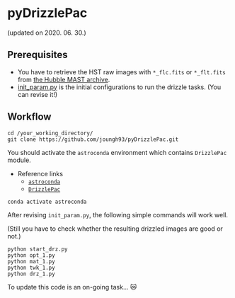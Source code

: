 # pyDrizzlePac
(updated on 2020. 06. 30.)

## Prerequisites
* You have to retrieve the HST raw images with ``*_flc.fits`` or ``*_flt.fits`` from [the Hubble MAST archive](http://archive.stsci.edu/hst/search.php).
* [init_param.py](https://github.com/joungh93/pyDrizzlePac/blob/master/init_param.py) is the initial configurations to run the drizzle tasks. (You can revise it!)

## Workflow
```
cd /your_working_directory/
git clone https://github.com/joungh93/pyDrizzlePac.git
```
You should activate the ``astroconda`` environment which contains ``DrizzlePac`` module.
* Reference links
  * [``astroconda``](https://astroconda.readthedocs.io/en/latest/getting_started.html#)
  * [``DrizzlePac``](https://drizzlepac.readthedocs.io/en/latest/)

```
conda activate astroconda
```

After revising ``init_param.py``, the following simple commands will work well.

(Still you have to check whether the resulting drizzled images are good or not.)

```
python start_drz.py
python opt_1.py
python mat_1.py
python twk_1.py
python drz_1.py
```

To update this code is an on-going task... :crying_cat_face:
